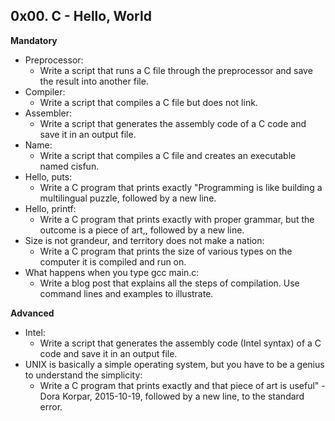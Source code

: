## 0x00. C - Hello, World

**Mandatory**

- Preprocessor:
  - Write a script that runs a C file through the preprocessor and save the result into another file.
- Compiler:
  - Write a script that compiles a C file but does not link.
- Assembler:
  - Write a script that generates the assembly code of a C code and save it in an output file.
- Name:
  - Write a script that compiles a C file and creates an executable named cisfun.
- Hello, puts:
  - Write a C program that prints exactly "Programming is like building a multilingual puzzle, followed by a new line.
- Hello, printf:
  - Write a C program that prints exactly with proper grammar, but the outcome is a piece of art,, followed by a new line.
- Size is not grandeur, and territory does not make a nation:
  - Write a C program that prints the size of various types on the computer it is compiled and run on.
- What happens when you type gcc main.c:
  - Write a blog post that explains all the steps of compilation. Use command lines and examples to illustrate.

**Advanced**

- Intel:
  - Write a script that generates the assembly code (Intel syntax) of a C code and save it in an output file.
- UNIX is basically a simple operating system, but you have to be a genius to understand the simplicity:
  - Write a C program that prints exactly and that piece of art is useful" - Dora Korpar, 2015-10-19, followed by a new line, to the standard error.